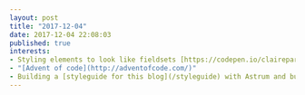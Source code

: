 ```yaml
---
layout: post
title: "2017-12-04"
date: 2017-12-04 22:08:03
published: true
interests:
- Styling elements to look like fieldsets [https://codepen.io/claireparker/pen/wPOJVp](https://codepen.io/claireparker/pen/wPOJVp)
- "[Advent of code](http://adventofcode.com/)"
- Building a [styleguide for this blog](/styleguide) with Astrum and building up the courage to eventually redesign it
---
```


